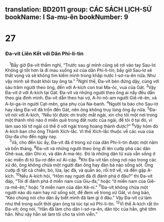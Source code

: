 translation: BD2011
group: CÁC SÁCH LỊCH-SỬ
bookName: I Sa-mu-ên 
bookNumber: 9
-------

<div class="title"><h1>27</h1><h3>Ða-vít Liên Kết với Dân Phi-li-tin</h3></div>
<span class="verse 1sa_27_1"> <sup>1</sup>Bấy giờ Ða-vít thầm nghĩ, “Trước sau gì mình cũng sẽ rơi vào tay Sau-lơ. Không gì tốt hơn là đi mau xuống xứ của dân Phi-li-tin; bấy giờ Sau-lơ sẽ thất vọng và sẽ không tìm kiếm mình trong khắp nước I-sơ-ra-ên nữa. Như vậy mình sẽ thoát khỏi tay ông ta.” </span>
<span class="verse 1sa_27_2"><sup>2</sup>Nghĩ thế, Ða-vít bèn đứng dậy, cùng với sáu trăm người theo ông, đến với A-kích con trai Ma-óc, vua của Gát. </span>
<span class="verse 1sa_27_3"><sup>3</sup>Vậy Ða-vít ở với A-kích tại Gát. Ða-vít và những người theo ông ai nấy đều dẫn theo gia đình mình. Ða-vít dẫn theo hai vợ, A-hi-nô-am người Giê-rê-ên, và A-bi-ga-in người Cạt-mên, góa phụ của Na-banh. </span>
<span class="verse 1sa_27_4"><sup>4</sup>Người ta báo cho Sau-lơ hay rằng Ða-vít đã trốn đến Gát, nên ông không truy lùng ông ấy nữa. </span>
<span class="verse 1sa_27_5"><sup>5</sup>Ða-vít nói với A-kích, “Nếu tôi được ơn trước mắt ngài, xin cho tôi một nơi trong một thành nhỏ nào ở miền quê trong đất nước của ngài, để tôi ở tại đó, vì làm sao tôi tớ ngài có thể ở với ngài trong hoàng thành được?” </span>
<span class="verse 1sa_27_6"><sup>6</sup>Vậy hôm đó A-kích ban cho ông Thành Xích-lắc. Vì thế Xích-lắc thuộc về các vua của Giu-đa cho đến ngày nay.<br/></span>
<span class="verse 1sa_27_7"> <sup>7</sup>Vả, cho đến lúc ấy, Ða-vít đã ở trong xứ của dân Phi-li-tin được một năm và bốn tháng. </span>
<span class="verse 1sa_27_8"><sup>8</sup>Ða-vít và những người theo ông đi lên cướp phá các dân Ghê-sua, dân Ghi-xi, và dân A-ma-léc. Ðó là những dân từ xưa vẫn sống ở các miền đi từ Su-rơ đến xứ Ai-cập. </span>
<span class="verse 1sa_27_9"><sup>9</sup>Khi Ða-vít tấn công nơi nào trong các xứ đó, ông không chừa một người đàn ông hay đàn bà nào sống sót. Ông cướp đi tất cả chiên, bò, lừa, lạc đà, và quần áo, rồi trở về, và đến gặp A-kích. </span>
<span class="verse 1sa_27_10"><sup>10</sup>Nếu A-kích hỏi, “Hôm nay ngươi đã đi đánh phá ở đâu?” thì Ða-vít đáp, “Tôi đi đánh phá ở miền nam của Giu-đa,” hoặc “ở miền nam của Giê-ra-mê-ên,” hoặc “ở miền nam của dân Kê-ni.” </span>
<span class="verse 1sa_27_11"><sup>11</sup>Ða-vít không chừa một người nào dù nam hay nữ sống sót, để đem về trong xứ Gát, vì ông bảo, “Kẻo chúng nói cho dân ấy biết mình đã làm gì ở đâu.” Vậy Ða-vít cứ làm như thế trong suốt thời gian ông tá túc tại xứ Phi-li-tin. </span>
<span class="verse 1sa_27_12"><sup>12</sup>Vì thế A-kích rất tin Ða-vít; ông nói, “Hắn đã làm cho dân I-sơ-ra-ên, dân tộc của hắn, ghê tởm hắn. Như vậy hắn sẽ làm tôi cho ta vĩnh viễn.”<br/></span>
